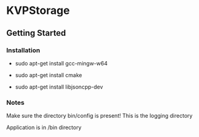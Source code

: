 # KVPStorage

## Getting Started

### Installation
* sudo apt-get install gcc-mingw-w64

* sudo apt-get install cmake

* sudo apt-get install libjsoncpp-dev

### Notes
Make sure the directory bin/config is present! This is the logging directory

Application is in /bin directory
